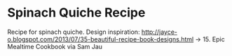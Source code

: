 # Spinach Quiche Recipe
Recipe for spinach quiche.
Design inspiration: http://jayce-o.blogspot.com/2013/07/35-beautiful-recipe-book-designs.html → 15. Epic Mealtime Cookbook via Sam Jau
